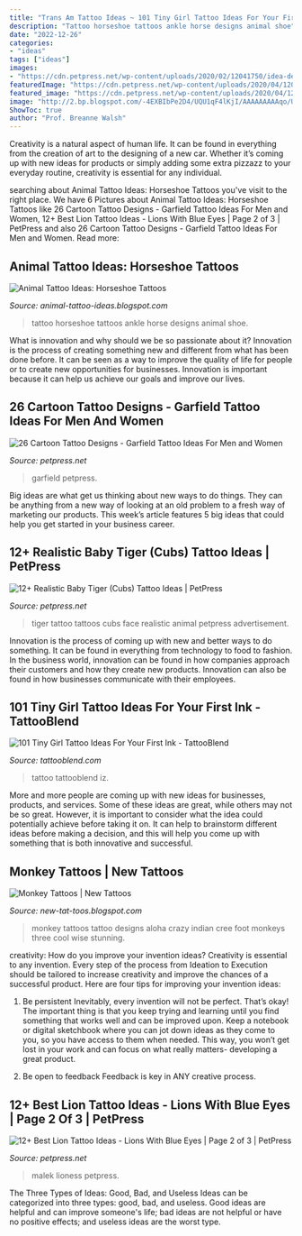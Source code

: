 ```yaml
---
title: "Trans Am Tattoo Ideas ~ 101 Tiny Girl Tattoo Ideas For Your First Ink"
description: "Tattoo horseshoe tattoos ankle horse designs animal shoe"
date: "2022-12-26"
categories:
- "ideas"
tags: ["ideas"]
images:
- "https://cdn.petpress.net/wp-content/uploads/2020/02/12041750/idea-design-Garfield-Tattoo-768x1024.jpg"
featuredImage: "https://cdn.petpress.net/wp-content/uploads/2020/04/12003610/lion-with-blue-eyes-tattoo-idea.jpg"
featured_image: "https://cdn.petpress.net/wp-content/uploads/2020/04/12003610/lion-with-blue-eyes-tattoo-idea.jpg"
image: "http://2.bp.blogspot.com/-4EXBIbPe2D4/UQU1qF4lKjI/AAAAAAAAAqo/UlMV_sN1Zi8/s1600/horseshoe_tattoo_21.jpg"
ShowToc: true
author: "Prof. Breanne Walsh"
---
```



Creativity is a natural aspect of human life. It can be found in everything from the creation of art to the designing of a new car. Whether it’s coming up with new ideas for products or simply adding some extra pizzazz to your everyday routine, creativity is essential for any individual.

	

		
searching about Animal Tattoo Ideas: Horseshoe Tattoos you've visit to the right place. We have 6 Pictures about Animal Tattoo Ideas: Horseshoe Tattoos like 26 Cartoon Tattoo Designs - Garfield Tattoo Ideas For Men and Women, 12+ Best Lion Tattoo Ideas - Lions With Blue Eyes | Page 2 of 3 | PetPress and also 26 Cartoon Tattoo Designs - Garfield Tattoo Ideas For Men and Women. Read more:
		
    
## Animal Tattoo Ideas: Horseshoe Tattoos

<img loading=lazy src="http://2.bp.blogspot.com/-4EXBIbPe2D4/UQU1qF4lKjI/AAAAAAAAAqo/UlMV_sN1Zi8/s1600/horseshoe_tattoo_21.jpg" onerror="this.onerror=null;this.src='https://tse1.mm.bing.net/th?id=OIP.Z0libkU0v6eq1bnYfl3MdgAAAA&amp;pid=15.1';" alt="Animal Tattoo Ideas: Horseshoe Tattoos">

_Source: animal-tattoo-ideas.blogspot.com_

>tattoo horseshoe tattoos ankle horse designs animal shoe. 

	

What is innovation and why should we be so passionate about it?
Innovation is the process of creating something new and different from what has been done before. It can be seen as a way to improve the quality of life for people or to create new opportunities for businesses. Innovation is important because it can help us achieve our goals and improve our lives.

    
## 26 Cartoon Tattoo Designs - Garfield Tattoo Ideas For Men And Women

<img loading=lazy src="https://cdn.petpress.net/wp-content/uploads/2020/02/12041750/idea-design-Garfield-Tattoo-768x1024.jpg" onerror="this.onerror=null;this.src='https://tse4.mm.bing.net/th?id=OIP.ksPWHKlds_m6n-tJZv7TYgHaJ4&amp;pid=15.1';" alt="26 Cartoon Tattoo Designs - Garfield Tattoo Ideas For Men and Women">

_Source: petpress.net_

>garfield petpress. 

	

Big ideas are what get us thinking about new ways to do things. They can be anything from a new way of looking at an old problem to a fresh way of marketing our products. This week’s article features 5 big ideas that could help you get started in your business career.

    
## 12+ Realistic Baby Tiger (Cubs) Tattoo Ideas | PetPress

<img loading=lazy src="https://cdn.petpress.net/wp-content/uploads/2020/05/12000319/baby-tiger-tattoo-shoulder-art.jpg" onerror="this.onerror=null;this.src='https://tse2.mm.bing.net/th?id=OIP.xic2lQNQBtpbGSoNlZZYkQHaJ4&amp;pid=15.1';" alt="12+ Realistic Baby Tiger (Cubs) Tattoo Ideas | PetPress">

_Source: petpress.net_

>tiger tattoo tattoos cubs face realistic animal petpress advertisement. 

	

Innovation is the process of coming up with new and better ways to do something. It can be found in everything from technology to food to fashion. In the business world, innovation can be found in how companies approach their customers and how they create new products. Innovation can also be found in how businesses communicate with their employees.

    
## 101 Tiny Girl Tattoo Ideas For Your First Ink - TattooBlend

<img loading=lazy src="https://tattooblend.com/wp-content/uploads/2016/06/Tiny-girl-tattoo-design-3.jpg" onerror="this.onerror=null;this.src='https://tse4.mm.bing.net/th?id=OIP._wA3AJZ0brkKS-Mji86WPQHaJN&amp;pid=15.1';" alt="101 Tiny Girl Tattoo Ideas For Your First Ink - TattooBlend">

_Source: tattooblend.com_

>tattoo tattooblend iz. 

	

More and more people are coming up with new ideas for businesses, products, and services. Some of these ideas are great, while others may not be so great. However, it is important to consider what the idea could potentially achieve before taking it on. It can help to brainstorm different ideas before making a decision, and this will help you come up with something that is both innovative and successful.

    
## Monkey Tattoos | New Tattoos

<img loading=lazy src="https://3.bp.blogspot.com/-qmLYf3hL3pE/UQVoJ7uCOYI/AAAAAAAAR30/4C-YUhy4vZQ/s1600/aloha-monkey-tattoo-on-foot.jpg" onerror="this.onerror=null;this.src='https://tse2.mm.bing.net/th?id=OIP.0YREENQCKTTavEb_ndC2jwHaKe&amp;pid=15.1';" alt="Monkey Tattoos | New Tattoos">

_Source: new-tat-toos.blogspot.com_

>monkey tattoos tattoo designs aloha crazy indian cree foot monkeys three cool wise stunning. 

	

creativity: How do you improve your invention ideas?
Creativity is essential to any invention. Every step of the process from Ideation to Execution should be tailored to increase creativity and improve the chances of a successful product. Here are four tips for improving your invention ideas:
1. Be persistent
Inevitably, every invention will not be perfect. That’s okay! The important thing is that you keep trying and learning until you find something that works well and can be improved upon. Keep a notebook or digital sketchbook where you can jot down ideas as they come to you, so you have access to them when needed. This way, you won’t get lost in your work and can focus on what really matters- developing a great product.

2. Be open to feedback
Feedback is key in ANY creative process.

    
## 12+ Best Lion Tattoo Ideas - Lions With Blue Eyes | Page 2 Of 3 | PetPress

<img loading=lazy src="https://cdn.petpress.net/wp-content/uploads/2020/04/12003610/lion-with-blue-eyes-tattoo-idea.jpg" onerror="this.onerror=null;this.src='https://tse2.mm.bing.net/th?id=OIP.MLRcmM-PlRuPfdPp6OQ2cwHaHX&amp;pid=15.1';" alt="12+ Best Lion Tattoo Ideas - Lions With Blue Eyes | Page 2 of 3 | PetPress">

_Source: petpress.net_

>malek lioness petpress. 

	

The Three Types of Ideas: Good, Bad, and Useless
Ideas can be categorized into three types: good, bad, and useless. Good ideas are helpful and can improve someone's life; bad ideas are not helpful or have no positive effects; and useless ideas are the worst type.


